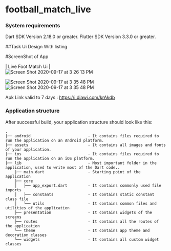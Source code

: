 
# football_match_live


### System requirements

Dart SDK Version 2.18.0 or greater.
Flutter SDK Version 3.3.0 or greater.

##Task 
Ui Design With listing



#ScreenShot of App




|  Live Foot Match Ui                                            |                                                                             
 <img width alt="Screen Shot 2020-09-17 at 3 26 13 PM" src="https://github.com/Sweetyrawat-star/football_match/assets/57385799/8676ef11-745d-4baa-b53d-5f342b26980c.png">

<img alt="Screen Shot 2020-09-17 at 3 35 48 PM" src="https://github.com/Sweetyrawat-star/football_match/assets/57385799/6d0227aa-d254-4ea2-b53f-ec4352805508.png">

<img alt="Screen Shot 2020-09-17 at 3 35 48 PM" src="https://github.com/Sweetyrawat-star/football_match/assets/57385799/fd2b5f5f-cee6-424c-a3be-c37d7733a784.png">

Apk Link valid to 7 days : https://i.diawi.com/krAkdb

### Application structure
After successful build, your application structure should look like this:
                    
```
.
├── android                         - It contains files required to run the application on an Android platform.
├── assets                          - It contains all images and fonts of your application.
├── ios                             - It contains files required to run the application on an iOS platform.
├── lib                             - Most important folder in the application, used to write most of the Dart code..
    ├── main.dart                   - Starting point of the application
    ├── core
    │   ├── app_export.dart         - It contains commonly used file imports
    │   ├── constants               - It contains static constant class file
    │   └── utils                   - It contains common files and utilities of the application
    ├── presentation                - It contains widgets of the screens
    ├── routes                      - It contains all the routes of the application
    └── theme                       - It contains app theme and decoration classes
    └── widgets                     - It contains all custom widget classes

